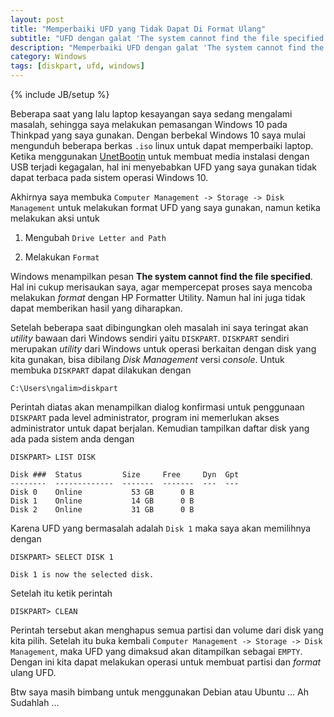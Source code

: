 ```yaml
---
layout: post
title: "Memperbaiki UFD yang Tidak Dapat Di Format Ulang"
subtitle: "UFD dengan galat 'The system cannot find the file specified'"
description: "Memperbaiki UFD dengan galat 'The system cannot find the file specified'"
category: Windows
tags: [diskpart, ufd, windows]
---
```

{% include JB/setup %}

Beberapa saat yang lalu laptop kesayangan saya sedang mengalami masalah, sehingga saya melakukan pemasangan Windows 10 pada Thinkpad yang saya gunakan. Dengan berbekal Windows 10 saya mulai mengunduh beberapa berkas `.iso` linux untuk dapat memperbaiki laptop. Ketika menggunakan [UnetBootin](https://unetbootin.github.io/) untuk membuat media instalasi dengan USB terjadi kegagalan, hal ini menyebabkan UFD yang saya gunakan tidak dapat terbaca pada sistem operasi Windows 10. 

Akhirnya saya membuka `Computer Management -> Storage -> Disk Management` untuk melakukan format UFD yang saya gunakan, namun ketika melakukan aksi untuk 

1. Mengubah `Drive Letter and Path`

2. Melakukan `Format`

Windows menampilkan pesan **The system cannot find the file specified**. Hal ini cukup merisaukan saya, agar mempercepat proses saya mencoba melakukan _format_ dengan HP Formatter Utility. Namun hal ini juga tidak dapat memberikan hasil yang diharapkan. 

Setelah beberapa saat dibingungkan oleh masalah ini saya teringat akan _utility_ bawaan dari Windows sendiri yaitu `DISKPART`. `DISKPART` sendiri merupakan _utility_ dari Windows untuk operasi berkaitan dengan disk yang kita gunakan, bisa dibilang _Disk Management_ versi _console_. Untuk membuka `DISKPART` dapat dilakukan dengan

    C:\Users\ngalim>diskpart

Perintah diatas akan menampilkan dialog konfirmasi untuk penggunaan `DISKPART` pada level administrator, program ini memerlukan akses administrator untuk dapat berjalan. Kemudian tampilkan daftar disk yang ada pada sistem anda dengan 

    DISKPART> LIST DISK

    Disk ###  Status         Size     Free     Dyn  Gpt
    --------  -------------  -------  -------  ---  ---
    Disk 0    Online           53 GB      0 B
    Disk 1    Online           14 GB      0 B
    Disk 2    Online           31 GB      0 B    

Karena UFD yang bermasalah adalah `Disk 1` maka saya akan memilihnya dengan

    DISKPART> SELECT DISK 1

    Disk 1 is now the selected disk.

Setelah itu ketik perintah 

    DISKPART> CLEAN

Perintah tersebut akan menghapus semua partisi dan volume dari disk yang kita pilih. Setelah itu buka kembali `Computer Management -> Storage -> Disk Management`, maka UFD yang dimaksud akan ditampilkan sebagai `EMPTY`. Dengan ini kita dapat melakukan operasi untuk membuat partisi dan _format_ ulang UFD.

Btw saya masih bimbang untuk menggunakan Debian atau Ubuntu ... Ah Sudahlah ...

